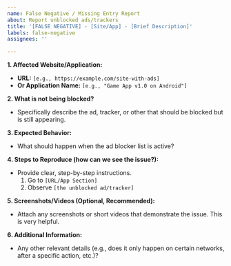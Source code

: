 ```yaml
---
name: False Negative / Missing Entry Report
about: Report unblocked ads/trackers
title: '[FALSE NEGATIVE] - [Site/App] - [Brief Description]'
labels: false-negative
assignees: ''

---
```


**1. Affected Website/Application:**
   - **URL:** `[e.g., https://example.com/site-with-ads]`
   - **Or Application Name:** `[e.g., "Game App v1.0 on Android"]`

**2. What is not being blocked?**
   - Specifically describe the ad, tracker, or other that should be blocked but is still appearing.

**3. Expected Behavior:**
   - What should happen when the ad blocker list is active?

**4. Steps to Reproduce (how can we see the issue?):**
   - Provide clear, step-by-step instructions.
     1. Go to `[URL/App Section]`
     2. Observe `[the unblocked ad/tracker]`

**5. Screenshots/Videos (Optional, Recommended):**
   - Attach any screenshots or short videos that demonstrate the issue. This is very helpful.

**6. Additional Information:**
   - Any other relevant details (e.g., does it only happen on certain networks, after a specific action, etc.)?
